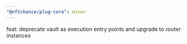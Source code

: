 ```yaml
---
"@nftchance/plug-core": minor
---
```


feat: deprecate vault as execution entry points and upgrade to router instances
